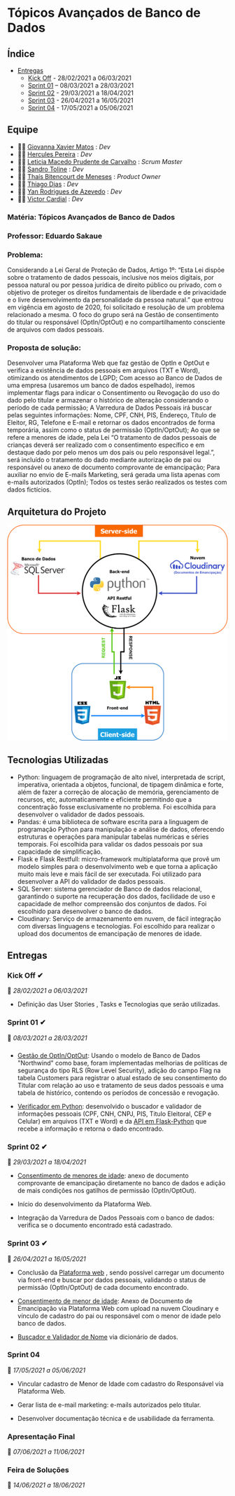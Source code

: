  # Tópicos Avançados de Banco de Dados

## Índice

-  [Entregas](#entregas)
    - [Kick Off](#kick-off-) - 28/02/2021 a 06/03/2021 
    - [Sprint 01](#Sprint-01-) – 08/03/2021 a 28/03/2021
    - [Sprint 02](#sprint-02-) - 29/03/2021 a 18/04/2021
    - [Sprint 03](#sprint-03-)  - 26/04/2021 a 16/05/2021
    - [Sprint 04](#sprint-04) - 17/05/2021 a 05/06/2021

## Equipe

- 👩‍💻 [Giovanna Xavier Matos](https://www.linkedin.com/in/giovanna-xavier-matos-975538156/) : _Dev_
- 👨‍💻 [Hercules Pereira](https://www.linkedin.com/in/hercules-pereira/) : _Dev_
- 👩‍💻 [Leticia Macedo Prudente de Carvalho](https://www.linkedin.com/mwlite/in/leticia-macedo-prudente-de-carvalho-a0413416a/) : _Scrum Master_
- 👨‍💻 [Sandro Toline](https://www.linkedin.com/in/sandro-toline-149997115/) : _Dev_
- 👩‍💻 [Thaís Bitencourt de Meneses](https://www.linkedin.com/in/thaisbitencourt/) : _Product Owner_
- 👨‍💻 [Thiago Dias](https://www.linkedin.com/in/thiago-dias-19919616b/) : _Dev_
- 👨‍💻 [Yan Rodrigues de Azevedo](https://www.linkedin.com/in/yan-rodrigues/) : _Dev_
- 👨‍💻 [Victor Cardial](https://www.linkedin.com/in/victor-cardial-de-menezes-pereira-67491018a/) : _Dev_

### Matéria: Tópicos Avançados de Banco de Dados
### Professor: Eduardo Sakaue

### Problema:
Considerando a Lei Geral de Proteção de Dados, Artigo 1º: “Esta Lei dispõe sobre o tratamento de dados pessoais, inclusive nos meios digitais, por pessoa natural ou por pessoa jurídica de direito público ou privado, com o objetivo de proteger os direitos fundamentais de liberdade e de privacidade e o livre desenvolvimento da personalidade da pessoa natural.” que entrou em vigência em agosto de 2020, foi solicitado e resolução de um problema relacionado a mesma.
O foco do grupo será na Gestão de consentimento do titular ou responsável (OptIn/OptOut) e no compartilhamento consciente de arquivos com dados pessoais.

### Proposta de solução:
Desenvolver uma Plataforma Web que faz gestão de OptIn e OptOut e verifica a existência de dados pessoais em arquivos (TXT e Word), otimizando os atendimentos de LGPD;
Com acesso ao Banco de Dados de uma empresa (usaremos um banco de dados espelhado), iremos implementar flags para indicar o Consentimento ou Revogação do uso do dado pelo titular e armazenar o histórico de alteração considerando o período de cada permissão; 
A Varredura de Dados Pessoais irá buscar pelas seguintes informações: Nome, CPF, CNH, PIS, Endereço, Título de Eleitor, RG, Telefone e E-mail e retornar os dados encontrados de forma temporária, assim como o status de permissão (OptIn/OptOut);
Ao que se refere a menores de idade, pela Lei “O tratamento de dados pessoais de crianças deverá ser realizado com o consentimento específico e em destaque dado por pelo menos um dos pais ou pelo responsável legal.”, será incluído o tratamento do dado mediante autorização de pai ou responsável ou anexo de documento comprovante de emancipação;
Para auxiliar no envio de E-mails Marketing, será gerada uma lista apenas com e-mails autorizados (OptIn);
Todos os testes serão realizados os testes com dados fictícios.


## Arquitetura do Projeto
![](arquitetura_do_projeto.png)  


## Tecnologias Utilizadas

- Python: linguagem de programação de alto nível, interpretada de script, imperativa, orientada a objetos, funcional, de tipagem dinâmica e forte, além de fazer a correção de alocação de memória, gerenciamento de recursos, etc, automaticamente e eficiente permitindo que a concentração fosse exclusivamente no problema. Foi escolhida para desenvolver o validador de dados pessoais.
- Pandas: é uma biblioteca de software escrita para a linguagem de programação Python para manipulação e análise de dados, oferecendo estruturas e operações para manipular tabelas numéricas e séries temporais. Foi escolhida para validar os dados pessoais por sua capacidade de simplificação.
- Flask e Flask Restfull: micro-framework multiplataforma que provê um modelo simples para o desenvolvimento web e que torna a aplicação muito mais leve e mais fácil de ser executada. Foi utilizado para desenvolver a API do validador de dados pessoais.
- SQL Server: sistema gerenciador de Banco de dados relacional, garantindo o suporte na recuperação dos dados, facilidade de uso e capacidade de melhor compreensão dos conjuntos de dados. Foi escolhido para desenvolver o banco de dados.
- Cloudinary: Serviço de armazenamento em nuvem, de fácil integração com diversas linguagens e tecnologias. Foi escolhido para realizar o upload dos documentos de emancipação de menores de idade.



## Entregas

### Kick Off ✔
📅 *28/02/2021 a 06/03/2021*

- Definição das User Stories , Tasks e Tecnologias que serão utilizadas.

### Sprint 01 ✔
📅 *08/03/2021 a 28/03/2021*

##### 

- [Gestão de OptIn/OptOut](https://github.com/ThaisBitencourt/Topicos-Avancados-em-Banco-de-Dados/blob/main/banco/sprint1/README.md): Usando o modelo de Banco de Dados "Northwind" como base, foram implementadas melhorias de políticas de segurança do tipo RLS (Row Level Security), adição do campo Flag na tabela Customers para registrar o atual estado de seu consentimento do Titular com relação ao uso e tratamento de seus dados pessoais e uma tabela de histórico, contendo os períodos de concessão e revogação.


- [Verificador em Python](https://github.com/ThaisBitencourt/Topicos-Avancados-em-Banco-de-Dados/blob/main/ApiPython-Back-end/check_doc_content.py): desenvolvido o buscador e validador de informações pessoais (CPF, CNH, CNPJ, PIS, Titulo Eleitoral, CEP e Celular) em arquivos (TXT e Word) e da [API em Flask-Python](https://github.com/ThaisBitencourt/Topicos-Avancados-em-Banco-de-Dados/tree/main/ApiPython-Back-end) que recebe a informação e retorna o dado encontrado.


### Sprint 02 ✔
📅 *29/03/2021 a 18/04/2021*

- [Consentimento de menores de idade](https://github.com/ThaisBitencourt/Topicos-Avancados-em-Banco-de-Dados/blob/main/banco/sprint2/README.md): anexo de documento comprovante de emancipação diretamente no banco de dados e adição de mais condições nos gatilhos de permissão (OptIn/OptOut).

- Início do desenvolvimento da Plataforma Web.

- Integração da Varredura de Dados Pessoais com o banco de dados: verifica se o documento encontrado está cadastrado.

### Sprint 03 ✔
📅 *26/04/2021 a 16/05/2021*

- Conclusão da [Plataforma web](https://github.com/ThaisBitencourt/Topicos-Avancados-em-Banco-de-Dados/tree/main/front) , sendo possível carregar um documento via front-end e buscar por dados pessoais, validando o status de permissão (OptIn/OptOut) de cada documento encontrado.

- [Consentimento de menor de idade](https://github.com/ThaisBitencourt/Topicos-Avancados-em-Banco-de-Dados/blob/main/banco/sprint3/README.md): Anexo de Documento de Emancipação via Plataforma Web com upload na nuvem Cloudinary e vínculo de cadastro do pai ou responsável com o menor de idade pelo banco de dados.

- [Buscador e Validador de Nome](https://github.com/ThaisBitencourt/Topicos-Avancados-em-Banco-de-Dados/commit/c42c4cb695a0678ff3a8b74f6124488e68e11b0d) via dicionário de dados.

### Sprint 04
📅 *17/05/2021 a 05/06/2021*
- Vincular cadastro de Menor de Idade com cadastro do Responsável via Plataforma Web.

- Gerar lista de e-mail marketing: e-mails autorizados pelo titular.

- Desenvolver documentação técnica e de usabilidade da ferramenta.

### Apresentação Final 
📅 *07/06/2021 a 11/06/2021*

### Feira de Soluções 
📅 *14/06/2021 a 18/06/2021*


